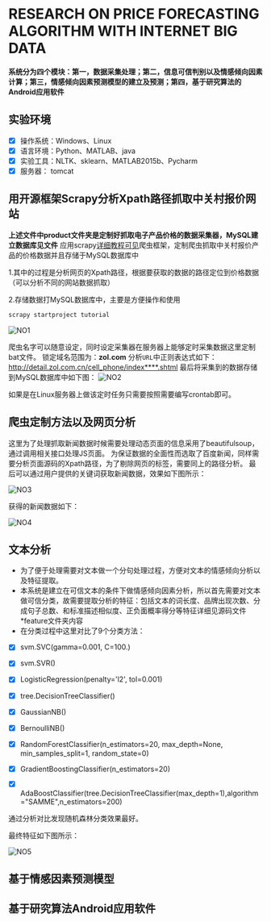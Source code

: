 # RESEARCH ON PRICE FORECASTING ALGORITHM WITH INTERNET BIG DATA 
**系统分为四个模块：第一，数据采集处理；第二，信息可信判别以及情感倾向因素计算；第三，情感倾向因素预测模型的建立及预测；第四，基于研究算法的Android应用软件**
## 实验环境

- [x] 操作系统：Windows、Linux
- [x] 语言环境：Python、MATLAB、java
- [x] 实验工具：NLTK、sklearn、MATLAB2015b、Pycharm
- [x] 服务器：  tomcat

## 用开源框架Scrapy分析Xpath路径抓取中关村报价网站
**上述文件中product文件夹是定制好抓取电子产品价格的数据采集器，MySQL建立数据库见文件**
应用scrapy[详细教程可见](https://scrapy-chs.readthedocs.io/zh_CN/0.24/intro/tutorial.html)爬虫框架，定制爬虫抓取中关村报价产品的价格数据并且存储于MySQL数据库中

1.其中的过程是分析网页的Xpath路径，根据要获取的数据的路径定位到价格数据（可以分析不同的网站数据抓取）

2.存储数据打MySQL数据库中，主要是方便操作和使用
```bash
scrapy startproject tutorial
```

![NO1](http://o84hyclg0.bkt.clouddn.com/bs0.png)


爬虫名字可以随意设定，同时设定采集器在服务器上能够定时采集数据这里定制bat文件。
锁定域名范围为：**zol.com**
分析`URL`中正则表达式如下：
http://detail.zol.com.cn/cell_phone/index****.shtml
最后将采集到的数据存储到MySQL数据库中如下图：
![NO2](http://o84hyclg0.bkt.clouddn.com/bs1.png)

如果是在Linux服务器上做该定时任务只需要按照需要编写crontab即可。
## 爬虫定制方法以及网页分析
这里为了处理抓取新闻数据时候需要处理动态页面的信息采用了beautifulsoup，通过调用相关接口处理JS页面。
为保证数据的全面性而选取了百度新闻，同样需要分析页面源码的Xpath路径，为了剔除网页的标签，需要同上的路径分析。
最后可以通过用户提供的关键词获取新闻数据，效果如下图所示：

![NO3](http://o84hyclg0.bkt.clouddn.com/bs2.png)


获得的新闻数据如下：


![NO4](http://o84hyclg0.bkt.clouddn.com/bs3.png)

## 文本分析
- 为了便于处理需要对文本做一个分句处理过程，方便对文本的情感倾向分析以及特征提取。
- 本系统是建立在可信文本的条件下做情感倾向因素分析，所以首先需要对文本做可信分类，故需要提取分析的特征：包括文本的词长度、品牌出现次数、分成句子总数、和标准描述相似度、正负面概率得分等特征详细见源码文件\*feature文件夹内容
- 在分类过程中这里对比了9个分类方法：

- [x] svm.SVC(gamma=0.001, C=100.)

- [x] svm.SVR()

- [x] LogisticRegression(penalty='l2', tol=0.001)

- [x] tree.DecisionTreeClassifier()

- [x] GaussianNB()

- [x] BernoulliNB()

- [x] RandomForestClassifier(n_estimators=20, max_depth=None, min_samples_split=1, random_state=0)

- [x] GradientBoostingClassifier(n_estimators=20)

- [x] AdaBoostClassifier(tree.DecisionTreeClassifier(max_depth=1),algorithm="SAMME",n_estimators=200)

通过分析对比发现随机森林分类效果最好。

最终特征如下图所示：

![NO5](http://o84hyclg0.bkt.clouddn.com/bs4.png)

## 基于情感因素预测模型

## 基于研究算法Android应用软件

